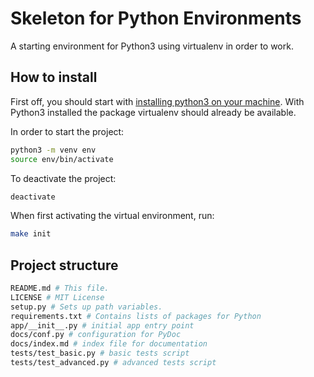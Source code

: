 # Skeleton for Python Environments
A starting environment for Python3 using virtualenv in order to work.

## How to install

First off, you should start with [installing python3 on your machine](https://realpython.com/installing-python/). With Python3 installed the package virtualenv should already be available.

In order to start the project:

```bash
python3 -m venv env
source env/bin/activate
```

To deactivate the project:

```bash
deactivate
```

When first activating the virtual environment, run:

```bash
make init
```

## Project structure


```bash
README.md # This file.
LICENSE # MIT License
setup.py # Sets up path variables.
requirements.txt # Contains lists of packages for Python
app/__init__.py # initial app entry point
docs/conf.py # configuration for PyDoc
docs/index.md # index file for documentation
tests/test_basic.py # basic tests script
tests/test_advanced.py # advanced tests script
```
